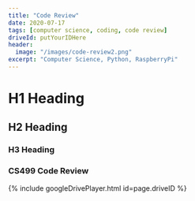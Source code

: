 ```yaml
---
title: "Code Review"
date: 2020-07-17
tags: [computer science, coding, code review]
driveId: putYourIDHere
header:
  image: "/images/code-review2.png"
excerpt: "Computer Science, Python, RaspberryPi"
---
```


# H1 Heading

## H2 Heading

### H3 Heading

### CS499 Code Review

{% include googleDrivePlayer.html id=page.driveID %}

